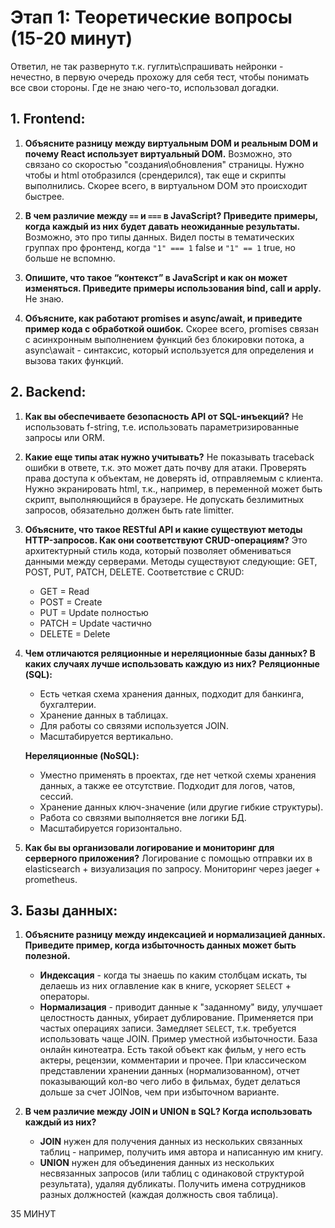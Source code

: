 # Этап 1: Теоретические вопросы (15-20 минут)

Ответил, не так развернуто т.к. гуглить\спрашивать нейронки - нечестно, в первую очередь прохожу для себя тест, чтобы понимать все свои стороны. Где не знаю чего-то, использовал догадки.

## 1. Frontend:

1.  **Объясните разницу между виртуальным DOM и реальным DOM и почему React использует виртуальный DOM.**
    Возможно, это связано со скоростью "создания\обновления" страницы. Нужно чтобы и html отобразился (срендерился), так еще и скрипты выполнились. Скорее всего, в виртуальном DOM это происходит быстрее.

2.  **В чем различие между `==` и `===` в JavaScript? Приведите примеры, когда каждый из них будет давать неожиданные результаты.**
    Возможно, это про типы данных. Видел посты в тематических группах про фронтенд, когда `"1" === 1` false и `"1" == 1` true, но больше не вспомню.

3.  **Опишите, что такое “контекст” в JavaScript и как он может изменяться. Приведите примеры использования bind, call и apply.**
    Не знаю.

4.  **Объясните, как работают promises и async/await, и приведите пример кода с обработкой ошибок.**
    Скорее всего, promises связан с асинхронным выполнением функций без блокировки потока, а async\await - синтаксис, который используется для определения и вызова таких функций.

## 2. Backend:

1.  **Как вы обеспечиваете безопасность API от SQL-инъекций?**
    Не использовать f-string, т.е. использовать параметризированные запросы или ORM.

2.  **Какие еще типы атак нужно учитывать?**
    Не показывать traceback ошибки в ответе, т.к. это может дать почву для атаки.
    Проверять права доступа к объектам, не доверять id, отправляемым с клиента.
    Нужно экранировать html, т.к., например, в переменной может быть скрипт, выполняющийся в браузере.
    Не допускать безлимитных запросов, обязательно должен быть rate limitter.

3.  **Объясните, что такое RESTful API и какие существуют методы HTTP-запросов. Как они соответствуют CRUD-операциям?**
    Это архитектурный стиль кода, который позволяет обмениваться данными между серверами.
    Методы существуют следующие: GET, POST, PUT, PATCH, DELETE.
    Соответствие с CRUD:
    *   GET = Read
    *   POST = Create
    *   PUT = Update полностью
    *   PATCH = Update частично
    *   DELETE = Delete

4.  **Чем отличаются реляционные и нереляционные базы данных? В каких случаях лучше использовать каждую из них?**
    **Реляционные (SQL):**
    *   Есть четкая схема хранения данных, подходит для банкинга, бухгалтерии.
    *   Хранение данных в таблицах.
    *   Для работы со связями используется JOIN.
    *   Масштабируется вертикально.

    **Нереляционные (NoSQL):**
    *   Уместно применять в проектах, где нет четкой схемы хранения данных, а также ее отсутствие. Подходит для логов, чатов, сессий.
    *   Хранение данных ключ-значение (или другие гибкие структуры).
    *   Работа со связями выполняется вне логики БД.
    *   Масштабируется горизонтально.

5.  **Как бы вы организовали логирование и мониторинг для серверного приложения?**
    Логирование с помощью отправки их в elasticsearch + визуализация по запросу.
    Мониторинг через jaeger + prometheus.

## 3. Базы данных:

1.  **Объясните разницу между индексацией и нормализацией данных. Приведите пример, когда избыточность данных может быть полезной.**
    *   **Индексация** - когда ты знаешь по каким столбцам искать, ты делаешь из них оглавление как в книге, ускоряет `SELECT` + операторы.
    *   **Нормализация** - приводит данные к "заданному" виду, улучшает целостность данных, убирает дублирование. Применяется при частых операциях записи. Замедляет `SELECT`, т.к. требуется использовать чаще JOIN.
    Пример уместной избыточности. База онлайн кинотеатра. Есть такой объект как фильм, у него есть актеры, рецензии, комментарии и прочее. При классическом представлении хранении данных (нормализованном), отчет показывающий кол-во чего либо в фильмах, будет делаться дольше за счет JOINов, чем при избыточном варианте.

2.  **В чем различие между JOIN и UNION в SQL? Когда использовать каждый из них?**
    *   **JOIN** нужен для получения данных из нескольких связанных таблиц - например, получить имя автора и написанную им книгу.
    *   **UNION** нужен для объединения данных из нескольких несвязанных запросов (или таблиц с одинаковой структурой результата), удаляя дубликаты. Получить имена сотрудников разных должностей (каждая должность своя таблица).

35 МИНУТ

